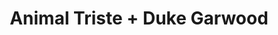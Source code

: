---
layout: post
category: concert
title: Animal Triste + Duke Garwood
artists: 
- Animal Triste
- Duke Garwood
place: 
- La Maroquinerie
country: France
city: Paris
---